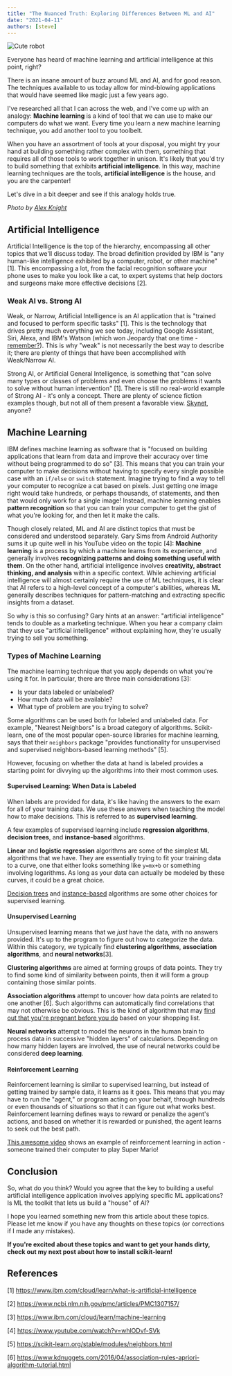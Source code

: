 ```yaml
---
title: "The Nuanced Truth: Exploring Differences Between ML and AI"
date: "2021-04-11"
authors: [steve]
---
```


![Cute robot](/img/blog/featured/cute-robot.jpeg)

Everyone has heard of machine learning and artificial intelligence at this point, right?

There is an insane amount of buzz around ML and AI, and for good reason. The techniques available to us today allow for mind-blowing applications that would have seemed like magic just a few years ago.

I've researched all that I can across the web, and I've come up with an analogy: **Machine learning** is a kind of tool that we can use to make our computers do what we want. Every time you learn a new machine learning technique, you add another tool to you toolbelt.

When you have an assortment of tools at your disposal, you might try your hand at building something rather complex with them, something that requires all of those tools to work together in unison. It's likely that you'd try to build something that exhibits **artificial intelligence**. In this way, machine learning techniques are the tools, **artificial intelligence** is the house, and you are the carpenter!

Let's dive in a bit deeper and see if this analogy holds true.

<!--truncate-->

*Photo by [Alex Knight](https://www.pexels.com/@agk42?utm_content=attributionCopyText&utm_medium=referral&utm_source=pexels)*

## Artificial Intelligence

Artificial Intelligence is the top of the hierarchy, encompassing all other topics that we'll discuss today. The broad definition provided by IBM is "any human-like intelligence exhibited by a computer, robot, or other machine" [1]. This encompassing a lot, from the facial recognition software your phone uses to make you look like a cat, to expert systems that help doctors and surgeons make more effective decisions [2].

### Weak AI vs. Strong AI

Weak, or Narrow, Artificial Intelligence is an AI application that is "trained and focused to perform specific tasks" [1]. This is the technology that drives pretty much everything we see today, including Google Assistant, Siri, Alexa, and IBM's Watson (which won Jeopardy that one time - [remember?](https://www.techrepublic.com/article/ibm-watson-the-inside-story-of-how-the-jeopardy-winning-supercomputer-was-born-and-what-it-wants-to-do-next/)). This is why "weak" is not necessarily the best way to describe it; there are plenty of things that have been accomplished with Weak/Narrow AI.

Strong AI, or Artificial General Intelligence, is something that "can solve many types or classes of problems and even choose the problems it wants to solve without human intervention" [1]. There is still no real-world example of Strong AI - it's only a concept. There are plenty of science fiction examples though, but not all of them present a favorable view. [Skynet](https://en.wikipedia.org/wiki/Skynet_(Terminator)), anyone?

## Machine Learning

IBM defines machine learning as software that is "focused on building applications that learn from data and improve their accuracy over time without being programmed to do so" [3]. This means that you can train your computer to make decisions without having to specify every single possible case with an `if/else` or `switch` statement. Imagine trying to find a way to tell your computer to recognize a cat based on pixels. Just getting one image right would take hundreds, or perhaps thousands, of statements, and then that would only work for a single image! Instead, machine learning enables **pattern recognition** so that you can train your computer to get the gist of what you're looking for, and then let it make the calls.

Though closely related, ML and AI are distinct topics that must be considered and understood separately. Gary Sims from Android Authority sums it up quite well in his YouTube video on the topic [4]: **Machine learning** is a process by which a machine learns from its experience, and generally involves **recognizing patterns and doing something useful with them**. On the other hand, artificial intelligence involves **creativity, abstract thinking, and analysis** within a specific context. While achieving artificial intelligence will almost certainly require the use of ML techniques, it is clear that AI refers to a high-level concept of a computer's abilities, whereas ML generally describes techniques for pattern-matching and extracting specific insights from a dataset.

So why is this so confusing? Gary hints at an answer: "artificial intelligence" tends to double as a marketing technique. When you hear a company claim that they use "artificial intelligence" without explaining how, they're usually trying to sell you something.

### Types of Machine Learning

The machine learning technique that you apply depends on what you're using it for. In particular, there are three main considerations [3]:

* Is your data labeled or unlabeled?
* How much data will be available?
* What type of problem are you trying to solve?

Some algorithms can be used both for labeled and unlabeled data. For example, "Nearest Neighbors" is a broad category of algorithms. Scikit-learn, one of the most popular open-source libraries for machine learning, says that their `neighbors` package "provides functionality for unsupervised and supervised neighbors-based learning methods" [5].

However, focusing on whether the data at hand is labeled provides a starting point for divvying up the algorithms into their most common uses.

#### Supervised Learning: When Data is Labeled

When labels are provided for data, it's like having the answers to the exam for all of your training data. We use these answers when teaching the model how to make decisions. This is referred to as **supervised learning**.

A few examples of supervised learning include **regression algorithms**, **decision trees**, and **instance-based** algorithms.

**Linear** and **logistic regression** algorithms are some of the simplest ML algorithms that we have. They are essentially trying to fit your training data to a curve, one that either looks something like `y=mx+b` or something involving logarithms. As long as your data can actually be modeled by these curves, it could be a great choice.

[Decision trees](https://en.wikipedia.org/wiki/Decision_tree_learning) and [instance-based](https://en.wikipedia.org/wiki/Instance-based_learning) algorithms are some other choices for supervised learning.

#### Unsupervised Learning

Unsupervised learning means that we *just* have the data, with no answers provided. It's up to the program to figure out how to categorize the data. Within this category, we typically find **clustering algorithms**, **association algorithms**, and **neural networks**[3].

**Clustering algorithms** are aimed at forming groups of data points. They try to find some kind of similarity between points, then it will form a group containing those similar points.

**Association algorithms** attempt to uncover how data points are related to one another [6]. Such algorithms can automatically find correlations that may not otherwise be obvious. This is the kind of algorithm that may [find out that you're pregnant before you do](https://www.driveresearch.com/market-research-company-blog/how-target-used-data-analytics-to-predict-pregnancies/) based on your shopping list.

**Neural networks** attempt to model the neurons in the human brain to process data in successive "hidden layers" of calculations. Depending on how many hidden layers are involved, the use of neural networks could be considered **deep learning**.

#### Reinforcement Learning

Reinforcement learning is similar to supervised learning, but instead of getting trained by sample data, it learns as it goes. This means that you may have to run the "agent," or program acting on your behalf, through hundreds or even thousands of situations so that it can figure out what works best. Reinforcement learning defines ways to reward or penalize the agent's actions, and based on whether it is rewarded or punished, the agent learns to seek out the best path.

[This awesome video](https://www.youtube.com/watch?v=y5OY4dd5DIY) shows an example of reinforcement learning in action - someone trained their computer to play Super Mario!

## Conclusion

So, what do you think? Would you agree that the key to building a useful artificial intelligence application involves applying specific ML applications? Is ML the toolkit that lets us build a "house" of AI?

I hope you learned something new from this article about these topics. Please let me know if you have any thoughts on these topics (or corrections if I made any mistakes).

**If you're excited about these topics and want to get your hands dirty, check out my next post about how to install scikit-learn!**

## References

[1] <https://www.ibm.com/cloud/learn/what-is-artificial-intelligence>

[2] <https://www.ncbi.nlm.nih.gov/pmc/articles/PMC1307157/>

[3] <https://www.ibm.com/cloud/learn/machine-learning>

[4] <https://www.youtube.com/watch?v=whlODvf-SVk>

[5] <https://scikit-learn.org/stable/modules/neighbors.html>

[6] <https://www.kdnuggets.com/2016/04/association-rules-apriori-algorithm-tutorial.html>

